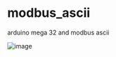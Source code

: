 # modbus_ascii
 arduino mega 32 and modbus ascii

 ![image](https://scontent.fbkk22-1.fna.fbcdn.net/v/t1.15752-9/366346745_638770678320558_612483786061064257_n.png?_nc_cat=100&ccb=1-7&_nc_sid=8cd0a2&_nc_eui2=AeGeFfUd-u1vECWoiKe6vxowoyQNTnDe52ijJA1OcN7naNHKFksxXUuKebzBkWPvsDatoDXIK2wQSBTa1EXe0Shy&_nc_ohc=fjyebfKTAMYAX9aNpxS&_nc_ht=scontent.fbkk22-1.fna&oh=03_AdS1ODryj9qi4ltkccpQwEbx8mPHM7IdDE-O0U_bFxOiLw&oe=657C3428)
